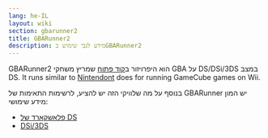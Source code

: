 ```yaml
---
lang: he-IL
layout: wiki
section: gbarunner2
title: GBARunner2
description: מידע לגבי שימוש בGBARunner2
---
```


GBARunner2 הוא היפרויזור ב[קוד פתוח](https://github.com/Gericom/GBARunner2) שמריץ משחקי GBA על DS/DSi/3DS במצב DS. It runs similar to [Nintendont](https://github.com/FIX94/Nintendont) does for running GameCube games on Wii.

בנוסף על מה שלוויקי הזה יש להציע, לרשימות התאימות של GBARunner יש המון מידע שימושי:
- [פלאשקארד של DS](https://wiki.gbatemp.net/wiki/GBARunner2)
- [DSi/3DS](https://wiki.gbatemp.net/wiki/GBARunner2/DSi_3DS_Compatibility_List)
